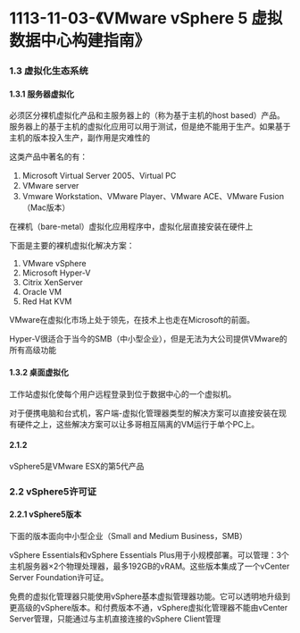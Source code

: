 # 1113-11-03-《VMware vSphere 5 虚拟数据中心构建指南》

### 1.3 虚拟化生态系统

#### 1.3.1 服务器虚拟化

必须区分裸机虚拟化产品和主服务器上的（称为基于主机的host based）产品。服务器上的基于主机的虚拟化应用可以用于测试，但是绝不能用于生产。如果基于主机的版本投入生产，副作用是灾难性的

这类产品中著名的有：

1.  Microsoft Virtual Server 2005、Virtual PC
2.  VMware server
3.  Vmware Workstation、VMware Player、VMware ACE、VMware Fusion（Mac版本）

在裸机（bare-metal）虚拟化应用程序中，虚拟化层直接安装在硬件上

下面是主要的裸机虚拟化解决方案：

1.  VMware vSphere
2.  Microsoft Hyper-V
3.  Citrix XenServer
4.  Oracle VM
5.  Red Hat KVM

VMware在虚拟化市场上处于领先，在技术上也走在Microsoft的前面。

Hyper-V很适合于当今的SMB（中小型企业），但是无法为大公司提供VMware的所有高级功能

#### 1.3.2 桌面虚拟化

工作站虚拟化使每个用户远程登录到位于数据中心的一个虚拟机。

对于便携电脑和台式机，客户端-虚拟化管理器类型的解决方案可以直接安装在现有硬件之上，这些解决方案可以让多哥相互隔离的VM运行于单个PC上。

#### 2.1.2

vSphere5是VMware ESX的第5代产品

### 2.2 vSphere5许可证

#### 2.2.1 vSphere5版本

下面的版本面向中小型企业（Small and Medium Business，SMB）

vSphere Essentials和vSphere Essentials Plus用于小规模部署。可以管理：3个主机服务器×2个物理处理器，最多192GB的vRAM。这些版本集成了一个vCenter Server Foundation许可证。

免费的虚拟化管理器只能使用vSphere基本虚拟管理器功能。它可以透明地升级到更高级的vSphere版本。和付费版本不通，vSphere虚拟化管理器不能由vCenter Server管理，只能通过与主机直接连接的vSphere Client管理
